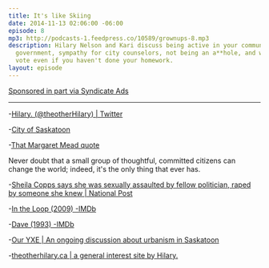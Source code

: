 ```yaml
---
title: It's like Skiing
date: 2014-11-13 02:06:00 -06:00
episode: 8
mp3: http://podcasts-1.feedpress.co/10589/grownups-8.mp3
description: Hilary Nelson and Kari discuss being active in your community and its
  government, sympathy for city counselors, not being an a**hole, and why you should
  vote even if you haven't done your homework.
layout: episode
---
```


[Sponsored in part via Syndicate Ads][1]

* * *

-[Hilary. (@theotherHilary) | Twitter][2]

-[City of Saskatoon][3]

-[That Margaret Mead quote][4]

Never doubt that a small group of thoughtful, committed citizens can change the world; indeed, it's the only thing that ever has.

-[Sheila Copps says she was sexually assaulted by fellow politician, raped by someone she knew | National Post][5]

-[In the Loop (2009) -IMDb][6]

-[Dave (1993) -IMDb][7]

-[Our YXE | An ongoing discussion about urbanism in Saskatoon][8]

-[theotherhilary.ca | a general interest site by Hilary.][9]

[1]: http://synd.co/12rDPby
[2]: https://twitter.com/theotherHilary
[3]: http://www.saskatoon.ca/Pages/default.aspx
[4]: http://www.brainyquote.com/quotes/quotes/m/margaretme100502.html
[5]: http://news.nationalpost.com/2014/11/10/sheila-copps-says-she-was-sexually-assaulted-by-fellow-politician-raped-by-someone-she-knew/
[6]: http://www.imdb.com/title/tt1226774/
[7]: http://www.imdb.com/title/tt0106673/
[8]: http://ouryxe.ca/
[9]: http://theotherhilary.ca/
